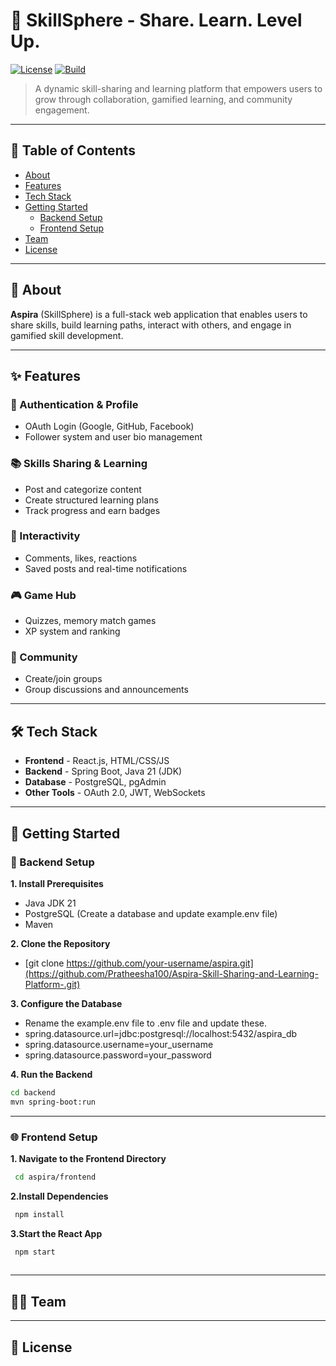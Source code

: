 # 🎯 SkillSphere - Share. Learn. Level Up.

[![License](https://img.shields.io/badge/license-MIT-blue.svg)](LICENSE)
[![Build](https://img.shields.io/badge/build-passing-brightgreen.svg)]()

> A dynamic skill-sharing and learning platform that empowers users to grow through collaboration, gamified learning, and community engagement.

---


## 📌 Table of Contents

- [About](#about)
- [Features](#features)
- [Tech Stack](#tech-stack)
- [Getting Started](#getting-started)
  - [Backend Setup](#backend-setup)
  - [Frontend Setup](#frontend-setup)
- [Team](#team)
- [License](#license)

---


## 🧠 About

**Aspira** (SkillSphere) is a full-stack web application that enables users to share skills, build learning paths, interact with others, and engage in gamified skill development.

---


## ✨ Features

### 🔐 Authentication & Profile
- OAuth Login (Google, GitHub, Facebook)
- Follower system and user bio management

### 📚 Skills Sharing & Learning
- Post and categorize content
- Create structured learning plans
- Track progress and earn badges

### 💬 Interactivity
- Comments, likes, reactions
- Saved posts and real-time notifications

### 🎮 Game Hub
- Quizzes, memory match games
- XP system and ranking

### 👥 Community
- Create/join groups
- Group discussions and announcements

---


## 🛠️ Tech Stack

- **Frontend** -	 React.js, HTML/CSS/JS 
- **Backend**  -   Spring Boot, Java 21 (JDK)
- **Database** -	 PostgreSQL, pgAdmin
- **Other Tools**	-	OAuth 2.0, JWT, WebSockets 	        

---


## 🚀 Getting Started

### 📂 Backend Setup

**1. Install Prerequisites**
- Java JDK 21
- PostgreSQL (Create a database and update example.env file)
- Maven

**2. Clone the Repository**
- [git clone https://github.com/your-username/aspira.git](https://github.com/Pratheesha100/Aspira-Skill-Sharing-and-Learning-Platform-.git)
  
**3. Configure the Database**
- Rename the example.env file to .env file and update these.
- spring.datasource.url=jdbc:postgresql://localhost:5432/aspira_db
- spring.datasource.username=your_username
- spring.datasource.password=your_password
  
**4. Run the Backend**
```bash
cd backend
mvn spring-boot:run
```

---

### 🌐 Frontend Setup

**1. Navigate to the Frontend Directory**
```bash
 cd aspira/frontend
```
  
**2.Install Dependencies**
```bash
 npm install
```
  
**3.Start the React App**
```bash
 npm start
  
```


---

## 👩‍💻 Team

---

## 📄 License


